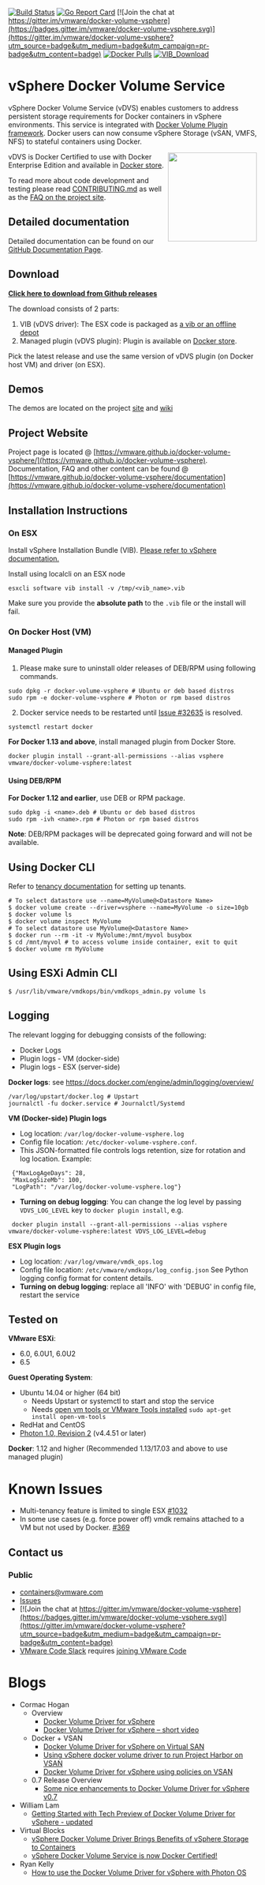 [![Build Status](https://ci.vmware.run/api/badges/vmware/docker-volume-vsphere/status.svg)](https://ci.vmware.run/vmware/docker-volume-vsphere)
[![Go Report Card](https://goreportcard.com/badge/github.com/vmware/docker-volume-vsphere)](https://goreportcard.com/report/github.com/vmware/docker-volume-vsphere)
[![Join the chat at https://gitter.im/vmware/docker-volume-vsphere](https://badges.gitter.im/vmware/docker-volume-vsphere.svg)](https://gitter.im/vmware/docker-volume-vsphere?utm_source=badge&utm_medium=badge&utm_campaign=pr-badge&utm_content=badge) [![Docker Pulls](https://img.shields.io/badge/docker-pull-blue.svg)](https://store.docker.com/plugins/vsphere-docker-volume-service?tab=description) [![VIB_Download](https://api.bintray.com/packages/vmware/vDVS/VIB/images/download.svg)](https://bintray.com/vmware/vDVS/VIB/_latestVersion)


# vSphere Docker Volume Service

vSphere Docker Volume Service (vDVS) enables customers to address persistent storage requirements for Docker containers in vSphere environments. This service is integrated with [Docker Volume Plugin framework](https://docs.docker.com/engine/extend/). Docker users can now consume vSphere Storage (vSAN, VMFS, NFS) to stateful containers using Docker.

[<img src="https://github.com/vmware/docker-volume-vsphere/blob/master/docs/misc/Docker%20Certified.png" width="180" align="right">](https://store.docker.com/plugins/vsphere-docker-volume-service?tab=description)vDVS is Docker Certified to use with Docker Enterprise Edition and available in [Docker store](https://store.docker.com/plugins/e15dc9d5-e20e-4fb8-8876-9615e6e6e852?tab=description).

To read more about code development and testing please read
[CONTRIBUTING.md](https://github.com/vmware/docker-volume-vsphere/blob/master/CONTRIBUTING.md)
as well as the
[FAQ on the project site](https://vmware.github.io/docker-volume-vsphere/documentation/user-guide/faq/).

## Detailed documentation

Detailed documentation can be found on our [GitHub Documentation Page](http://vmware.github.io/docker-volume-vsphere/documentation/).

## Download

**[Click here to download from Github releases](https://github.com/vmware/docker-volume-vsphere/releases)**

The download consists of 2 parts:

1. VIB (vDVS driver): The ESX code is packaged as [a vib or an offline depot](http://pubs.vmware.com/vsphere-60/index.jsp#com.vmware.vsphere.install.doc/GUID-29491174-238E-4708-A78F-8FE95156D6A3.html#GUID-29491174-238E-4708-A78F-8FE95156D6A3)
2. Managed plugin (vDVS plugin): Plugin is available on [Docker store](https://store.docker.com/plugins/e15dc9d5-e20e-4fb8-8876-9615e6e6e852?tab=description).

Pick the latest release and use the same version of vDVS plugin (on Docker host VM) and driver (on ESX).

## Demos

The demos are located on the project [site](https://vmware.github.io/docker-volume-vsphere/documentation) and [wiki](https://github.com/vmware/docker-volume-vsphere/wiki/Demos)

## Project Website

Project page is located @ [https://vmware.github.io/docker-volume-vsphere/](https://vmware.github.io/docker-volume-vsphere). Documentation, FAQ and other content can be found @ [https://vmware.github.io/docker-volume-vsphere/documentation](https://vmware.github.io/docker-volume-vsphere/documentation)

## Installation Instructions

### On ESX

Install vSphere Installation Bundle (VIB).  [Please refer to
vSphere documentation.](http://pubs.vmware.com/vsphere-60/index.jsp#com.vmware.vsphere.install.doc/GUID-29491174-238E-4708-A78F-8FE95156D6A3.html#GUID-29491174-238E-4708-A78F-8FE95156D6A3)

Install using localcli on an ESX node
```
esxcli software vib install -v /tmp/<vib_name>.vib
```

Make sure you provide the **absolute path** to the `.vib` file or the install will fail.

### On Docker Host (VM)
#### Managed Plugin
1. Please make sure to uninstall older releases of DEB/RPM using following commands.
```
sudo dpkg -r docker-volume-vsphere # Ubuntu or deb based distros
sudo rpm -e docker-volume-vsphere # Photon or rpm based distros
```
2. Docker service needs to be restarted until [Issue #32635](https://github.com/docker/docker/issues/32635) is resolved.
```
systemctl restart docker
```

**For Docker 1.13 and above**, install managed plugin from Docker Store.
```
docker plugin install --grant-all-permissions --alias vsphere vmware/docker-volume-vsphere:latest
```

#### Using DEB/RPM
**For Docker 1.12 and earlier**, use DEB or RPM package.
```
sudo dpkg -i <name>.deb # Ubuntu or deb based distros
sudo rpm -ivh <name>.rpm # Photon or rpm based distros
```
**Note**: DEB/RPM packages will be deprecated going forward and will not be available.

## Using Docker CLI
Refer to [tenancy
documentation](http://vmware.github.io/docker-volume-vsphere/documentation/features/tenancy/) for setting up tenants.
```
# To select datastore use --name=MyVolume@<Datastore Name>
$ docker volume create --driver=vsphere --name=MyVolume -o size=10gb
$ docker volume ls
$ docker volume inspect MyVolume
# To select datastore use MyVolume@<Datastore Name>
$ docker run --rm -it -v MyVolume:/mnt/myvol busybox
$ cd /mnt/myvol # to access volume inside container, exit to quit
$ docker volume rm MyVolume
```

## Using ESXi Admin CLI
```
$ /usr/lib/vmware/vmdkops/bin/vmdkops_admin.py volume ls
```

## Logging
The relevant logging for debugging consists of the following:
* Docker Logs
* Plugin logs - VM (docker-side)
* Plugin logs - ESX (server-side)

**Docker logs**: see https://docs.docker.com/engine/admin/logging/overview/
```
/var/log/upstart/docker.log # Upstart
journalctl -fu docker.service # Journalctl/Systemd
```

**VM (Docker-side) Plugin logs**

* Log location: `/var/log/docker-volume-vsphere.log`
* Config file location: `/etc/docker-volume-vsphere.conf`.
 * This JSON-formatted file controls logs retention, size for rotation
 and log location. Example:
```
 {"MaxLogAgeDays": 28,
 "MaxLogSizeMb": 100,
 "LogPath": "/var/log/docker-volume-vsphere.log"}
```
* **Turning on debug logging**: You can change the log level by passing `VDVS_LOG_LEVEL` key to `docker plugin install`, e.g.
```
 docker plugin install --grant-all-permissions --alias vsphere vmware/docker-volume-vsphere:latest VDVS_LOG_LEVEL=debug
 ```

**ESX Plugin logs**

* Log location: `/var/log/vmware/vmdk_ops.log`
* Config file location: `/etc/vmware/vmdkops/log_config.json`  See Python
logging config format for content details.
* **Turning on debug logging**: replace all 'INFO' with 'DEBUG' in config file, restart the service


## Tested on

**VMware ESXi**:
- 6.0, 6.0U1, 6.0U2
- 6.5

**Guest Operating System**:
- Ubuntu 14.04 or higher (64 bit)
   - Needs Upstart or systemctl to start and stop the service
   - Needs [open vm tools or VMware Tools installed](https://kb.vmware.com/selfservice/microsites/search.do?language=en_US&cmd=displayKC&externalId=340) ```sudo apt-get install open-vm-tools```
- RedHat and CentOS
- [Photon 1.0, Revision 2](https://github.com/vmware/photon/wiki/Downloading-Photon-OS#photon-os-10-revision-2-binaries) (v4.4.51 or later)

**Docker**: 1.12 and higher (Recommended 1.13/17.03 and above to use managed plugin)

# Known Issues

-  Multi-tenancy feature is limited to single ESX [#1032](https://github.com/vmware/docker-volume-vsphere/issues/1032)
-  In some use cases (e.g. force power off) vmdk remains attached to a VM but not used by Docker. [#369](https://github.com/vmware/docker-volume-vsphere/issues/369)

## Contact us

### Public
* [containers@vmware.com](containers@vmware.com)
* [Issues](https://github.com/vmware/docker-volume-vsphere/issues)
* [![Join the chat at https://gitter.im/vmware/docker-volume-vsphere](https://badges.gitter.im/vmware/docker-volume-vsphere.svg)](https://gitter.im/vmware/docker-volume-vsphere?utm_source=badge&utm_medium=badge&utm_campaign=pr-badge&utm_content=badge)
* [VMware Code Slack](https://vmwarecode.slack.com/archives/docker-volume-vsphere) requires [joining VMware Code](https://code.vmware.com/web/code/join)

# Blogs

- Cormac Hogan
    - Overview
        - [Docker Volume Driver for vSphere](http://cormachogan.com/2016/06/01/docker-volume-driver-vsphere/)
        - [Docker Volume Driver for vSphere – short video](http://cormachogan.com/2016/06/03/docker-volume-driver-vsphere-short-video/)
    - Docker + VSAN
        - [Docker Volume Driver for vSphere on Virtual SAN](http://cormachogan.com/2016/06/09/docker-volume-driver-vsphere-virtual-san-vsan/)
        - [Using vSphere docker volume driver to run Project Harbor on VSAN](http://cormachogan.com/2016/07/29/using-vsphere-docker-volume-driver-run-project-harbor-vsan/)
        - [Docker Volume Driver for vSphere using policies on VSAN](http://cormachogan.com/2016/09/26/docker-volume-driver-vsphere-using-policies-vsan-short-video/)
    - 0.7 Release Overview
        - [Some nice enhancements to Docker Volume Driver for vSphere v0.7](http://cormachogan.com/2016/10/06/nice-enhancements-docker-volume-driver-vsphere-v0-7/)
- William Lam
    - [Getting Started with Tech Preview of Docker Volume Driver for vSphere - updated](http://www.virtuallyghetto.com/2016/05/getting-started-with-tech-preview-of-docker-volume-driver-for-vsphere.html)
- Virtual Blocks
    - [vSphere Docker Volume Driver Brings Benefits of vSphere Storage to Containers](https://blogs.vmware.com/virtualblocks/2016/06/20/vsphere-docker-volume-driver-brings-benefits-of-vsphere-storage-to-containers/)
    - [vSphere Docker Volume Service is now Docker Certified!](https://blogs.vmware.com/virtualblocks/2017/03/29/vsphere-docker-volume-service-now-docker-certified/)
- Ryan Kelly
    - [How to use the Docker Volume Driver for vSphere with Photon OS](http://www.vmtocloud.com/how-to-use-the-docker-volume-driver-for-vsphere-with-photon-os/)
